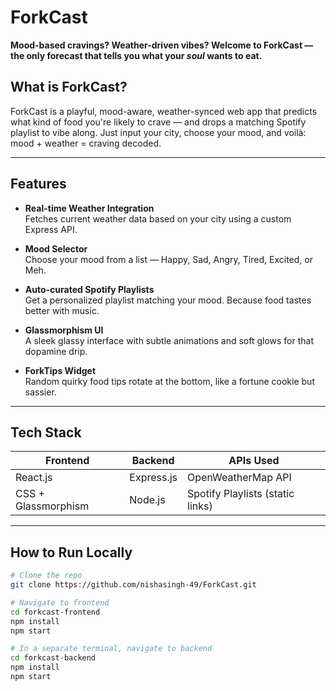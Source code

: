 # ForkCast

**Mood-based cravings? Weather-driven vibes? Welcome to ForkCast — the only forecast that tells you what your *soul* wants to eat.**


## What is ForkCast?

ForkCast is a playful, mood-aware, weather-synced web app that predicts what kind of food you're likely to crave — and drops a matching Spotify playlist to vibe along. Just input your city, choose your mood, and voilà: mood + weather = craving decoded.

---

##  Features

- **Real-time Weather Integration**  
  Fetches current weather data based on your city using a custom Express API.

- **Mood Selector**  
  Choose your mood from a list — Happy, Sad, Angry, Tired, Excited, or Meh.

- **Auto-curated Spotify Playlists**  
  Get a personalized playlist matching your mood. Because food tastes better with music.

- **Glassmorphism UI**  
  A sleek glassy interface with subtle animations and soft glows for that dopamine drip.

- **ForkTips Widget**  
  Random quirky food tips rotate at the bottom, like a fortune cookie but sassier.

---


## Tech Stack

| Frontend         | Backend       | APIs Used         |
|------------------|----------------|--------------------|
| React.js         | Express.js     | OpenWeatherMap API |
| CSS + Glassmorphism | Node.js      | Spotify Playlists (static links) |

---

## How to Run Locally

```bash
# Clone the repo
git clone https://github.com/nishasingh-49/ForkCast.git

# Navigate to frontend
cd forkcast-frontend
npm install
npm start

# In a separate terminal, navigate to backend
cd forkcast-backend
npm install
npm start
